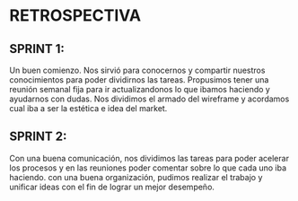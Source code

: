 # RETROSPECTIVA


## SPRINT 1: 
Un buen comienzo. Nos sirvió para conocernos y compartir nuestros conocimientos para poder dividirnos las tareas. Propusimos tener una reunión semanal fija para ir actualizandonos lo que ibamos haciendo y ayudarnos con dudas. Nos dividimos el armado del wireframe y acordamos cual iba a ser la estética e idea del market.

## SPRINT 2: 
Con una buena comunicación, nos dividimos las tareas para poder acelerar los procesos y en las reuniones poder comentar sobre lo que cada uno iba haciendo. con una buena organización, pudimos realizar el trabajo y unificar ideas con el fin de lograr un mejor desempeño.
